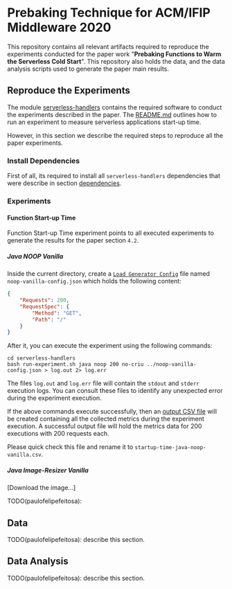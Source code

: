 # Prebaking Technique for ACM/IFIP Middleware 2020

This repository contains all relevant artifacts required to reproduce the experiments
conducted for the paper work "**Prebaking Functions to Warm the Serverless Cold Start**".
This repository also holds the data, and the data analysis scripts used to generate the 
paper main results.

## Reproduce the Experiments

The module [serverless-handlers](serverless-handlers) contains the required 
software to conduct the experiments described in the paper. The 
[README.md](serverless-handlers/README.md) outlines how to run an experiment to 
measure serverless applications start-up time.

However, in this section we describe the required steps to reproduce all the paper 
experiments.

### Install Dependencies

First of all, its required to install all `serverless-handlers` dependencies that 
were describe in section [dependencies](serverless-handlers/README.md#dependencies).

### Experiments

#### Function Start-up Time

Function Start-up Time experiment points to all executed experiments to generate
the results for the paper section `4.2`.
 
##### Java NOOP Vanilla

Inside the current directory, create a 
[`Load Generator Config`](serverless-handlers/README.md#load-generator-config) 
file named `noop-vanilla-config.json` which holds the following content:
``` json
{
    "Requests": 200,
    "RequestSpec": {
        "Method": "GET",
        "Path": "/"
    }
}
```

After it, you can execute the experiment using the following commands:
``` shell script
cd serverless-handlers
bash run-experiment.sh java noop 200 no-criu ../noop-vanilla-config.json > log.out 2> log.err
```
The files `log.out` and `log.err` file will contain the `stdout` and `stderr` 
execution logs. You can consult these files to identify any unexpected error 
during the experiment execution.

If the above commands execute successfully, then an 
[output CSV file](serverless-handlers/README.md#results-artifact) will be created 
containing all the collected metrics during the experiment execution. A successful
output file will hold the metrics data for 200 executions with 200 requests each.

Please quick check this file and rename it to `startup-time-java-noop-vanilla.csv`.

##### Java Image-Resizer Vanilla

[Download the image...]

TODO(paulofelipefeitosa):

## Data

TODO(paulofelipefeitosa): describe this section.

## Data Analysis

TODO(paulofelipefeitosa): describe this section.